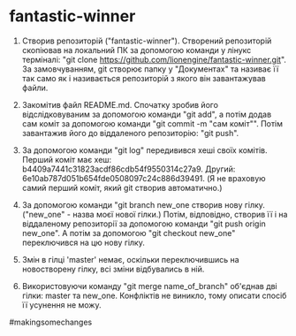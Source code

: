 # fantastic-winner

1. Створив репозиторій ("fantastic-winner"). Створений репозиторій скопіював на локальний ПК за допомогою команди у лінукс терміналі: "git clone https://github.com/lionengine/fantastic-winner.git". За замовчуванням, git створює папку у "Документах" та називає її так само як і називається репозиторій з якого він завантажував файли.

2. Закомітив файл README.md. Спочатку зробив його відслідковуваним за допомогою команди "git add", а потім додав сам коміт за допомогою команди "git commit -m "сам коміт"". Потім завантажив його до віддаленого репозиторію: "git push".

3. За допомогою команди "git log" передивився хеші своїх комітів. Перший коміт має хеш: b4409a7441c31823acdf86cdb54f9550314c27a9. Другий: 6e10ab787d051b654fde0508097c24c886d39491. (Я не враховую самий перший коміт, який git створив автоматично.)

4. За допомогою команди "git branch new_one створив нову гілку. ("new_one" - назва моєї нової гілки.) Потім, відповідно, створив її і на віддаленому репозиторії за допомогою команди "git push origin new_one". А потім за допомогою "git checkout new_one" переключився на цю нову гілку.

5. Змін в гілці 'master' немає, оскільки переключившись на новостворену гілку, всі зміни відбувались в ній. 

6. Використовуючи команду "git merge name_of_branch" об'єднав дві гілки: master та new_one. Конфліктів не виникло, тому описати спосіб її усунення не можу. 

#makingsomechanges
